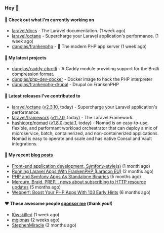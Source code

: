 ### Hey 👋

#### 👷 Check out what I'm currently working on

- [laravel/docs](https://github.com/laravel/docs) - The Laravel documentation. (1 week ago)
- [laravel/octane](https://github.com/laravel/octane) - Supercharge your Laravel application&#39;s performance. (1 week ago)
- [dunglas/frankenphp](https://github.com/dunglas/frankenphp) - 🧟 The modern PHP app server (1 week ago)

#### 🌱 My latest projects

- [dunglas/caddy-cbrotli](https://github.com/dunglas/caddy-cbrotli) - A Caddy module providing support for the Brotli compression format.
- [dunglas/php-dev-docker](https://github.com/dunglas/php-dev-docker) - Docker image to hack the PHP interpreter
- [dunglas/frankenphp-drupal](https://github.com/dunglas/frankenphp-drupal) - Drupal on FrankenPHP

#### 🔭 Latest releases I've contributed to

- [laravel/octane](https://github.com/laravel/octane) ([v2.3.10](https://github.com/laravel/octane/releases/tag/v2.3.10), today) - Supercharge your Laravel application&#39;s performance.
- [laravel/framework](https://github.com/laravel/framework) ([v11.7.0](https://github.com/laravel/framework/releases/tag/v11.7.0), today) - The Laravel Framework.
- [hashicorp/nomad](https://github.com/hashicorp/nomad) ([v1.8.0-beta.1](https://github.com/hashicorp/nomad/releases/tag/v1.8.0-beta.1), today) - Nomad is an easy-to-use, flexible, and performant workload orchestrator that can deploy a mix of microservice, batch, containerized, and non-containerized applications. Nomad is easy to operate and scale and has native Consul and Vault integrations.

#### 📜 My recent [blog posts](https://dunglas.fr)

- [Front-end application development, Symfony-style(s)](https://dunglas.dev/2024/04/front-end-application-development-symfony-styles/) (1 month ago)
- [Running Laravel Apps With FrankenPHP (Laracon EU)](https://dunglas.dev/2024/02/running-laravel-apps-with-frankenphp-laracon-eu/) (2 months ago)
- [PHP and Symfony Apps As Standalone Binaries](https://dunglas.dev/2023/12/php-and-symfony-apps-as-standalone-binaries/) (5 months ago)
- [Mercure, Braid, PREP… news about subscribing to HTTP resource updates](https://dunglas.dev/2023/11/mercure-braid-prep-news-about-subscribing-to-http-resource-updates/) (5 months ago)
- [Webperf: Boost Your PHP Apps With 103 Early Hints](https://dunglas.dev/2023/10/webperf-boost-your-php-apps-with-103-early-hints/) (6 months ago)

#### ❤️ These awesome people [sponsor me](https://github.com/sponsors/dunglas) (thank you!)

- [l0wskilled](https://github.com/l0wskilled) (1 week ago)
- [mgionas](https://github.com/mgionas) (2 weeks ago)
- [StephenMiracle](https://github.com/StephenMiracle) (2 months ago)
